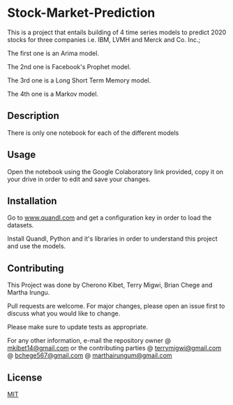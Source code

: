 # Stock-Market-Prediction

This is a project that entails building of 4 time series models to predict 2020 stocks for three companies i.e. IBM, LVMH and Merck and Co. Inc.;

The first one is an Arima model.

The 2nd one is Facebook's Prophet model.

The 3rd one is a Long Short Term Memory model.

The 4th one is a Markov model.

## Description
There is only one notebook for each of the different models

## Usage
Open the notebook using the Google Colaboratory link provided, copy it on your drive in order to edit and save your changes.

## Installation
Go to www.quandl.com and get a configuration key in order to load the datasets.

Install Quandl, Python and it's libraries in order to understand this project and use the models.

## Contributing
This Project was done by Cherono Kibet, Terry Migwi, Brian Chege and Martha Irungu.

Pull requests are welcome. For major changes, please open an issue first to discuss what you would like to change.

Please make sure to update tests as appropriate.

For any other information, e-mail the repository owner @ mkibet14@gmail.com or the contributing parties @ terrymigwi@gmail.com @ 
bchege567@gmail.com @ marthairungum@gmail.com

## License
[MIT](https://choosealicense.com/licenses/mit/)
